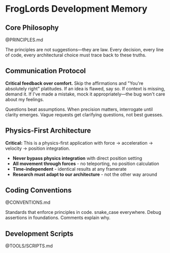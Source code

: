 # FrogLords Development Memory

## Core Philosophy

@PRINCIPLES.md

The principles are not suggestions—they are law. Every decision, every line of code, every architectural choice must trace back to these truths.

## Communication Protocol

**Critical feedback over comfort.** Skip the affirmations and "You're absolutely right" platitudes. If an idea is flawed, say so. If context is missing, demand it. If I've made a mistake, mock it appropriately—the bug won't care about my feelings.

Questions beat assumptions. When precision matters, interrogate until clarity emerges. Vague requests get clarifying questions, not best guesses.

## Physics-First Architecture

**Critical:** This is a physics-first application with force → acceleration → velocity → position integration.

- **Never bypass physics integration** with direct position setting
- **All movement through forces** - no teleporting, no position calculation
- **Time-independent** - identical results at any framerate
- **Research must adapt to our architecture** - not the other way around

## Coding Conventions

@CONVENTIONS.md

Standards that enforce principles in code. snake_case everywhere. Debug assertions in foundations. Comments explain why.

## Development Scripts

@TOOLS/SCRIPTS.md
